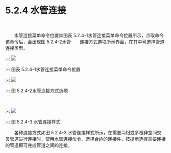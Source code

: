 # 5.2.4 水管连接
<br/>


&emsp;&emsp;水管连接菜单命令位置如图表 5.2.4-1水管连接菜单命令位置所示，点取命令该命令后，会出现图 5.2.4-2水管&emsp;&emsp;连接方式选项所示界面，在其中可选择管道连接类型。
<br/>

:-: ![](images/161.png)


:-: 图表 5.2.4-1水管连接菜单命令位置
<br/>

:-: ![](images/162.png)


:-: 图 5.2.4-2水管连接方式选项
   
 <br/>

:-:  ![](images/163.png)

:-:   图 5.2.4-3 水管连接样式
<br/>


&emsp;&emsp;各种连接方式如图 5.2.4-3 水管连接样式所示，在需要两根或多根非空间交叉管道进行连接时，使用水管连接命令、选择合适的连接件、按提示选择需要连接的管道即可完成管道之间的连接。